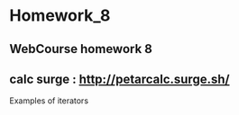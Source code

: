 # Homework_8
## WebCourse homework 8
## calc surge : http://petarcalc.surge.sh/
Examples of iterators 

